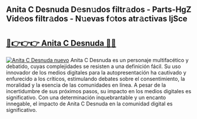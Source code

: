 ## Anita C Desnuda D𝚎sn𝚞dos filtr𝚊dos - Parts-HgZ Vid𝚎os filtr𝚊dos - N𝚞evas f𝚘tos atr𝚊ctivas ljSce

# <h2><a href="http://mb2ojnq.tromn.icu/?c=Anita+C+Desnuda">🔗👉👉👉 Anita C Desnuda 🔗🔗</a></h2>

[![Anita C Desnuda nuevo](https://i.imgur.com/pEAQMta.gif)](http://mb2ojnq.tromn.icu/?c=Anita+C+Desnuda)
Anita C Desnuda es un personaje multifacético y debatido, cuyas complejidades se resisten a una definición fácil.  Su uso innovador de los medios digitales para la autopresentación ha cautivado y enfurecido a los críticos, estimulando debates sobre el consentimiento, la moralidad y la esencia de las comunidades en línea. A pesar de la incertidumbre de sus próximos pasos, su impacto en los medios digitales es significativo. Con una determinación inquebrantable y un encanto innegable, el impacto de Anita C Desnuda en la comunidad digital es significativo.
